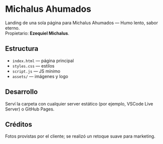 # Michalus Ahumados

Landing de una sola página para Michalus Ahumados — Humo lento, sabor eterno.  
Propietario: **Ezequiel Michalus**.

## Estructura
- `index.html` — página principal
- `styles.css` — estilos
- `script.js` — JS mínimo
- `assets/` — imágenes y logo

## Desarrollo
Serví la carpeta con cualquier server estático (por ejemplo, VSCode Live Server) o GitHub Pages.

## Créditos
Fotos provistas por el cliente; se realizó un retoque suave para marketing.
